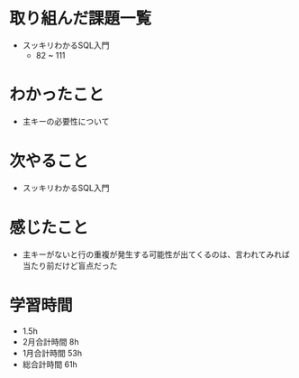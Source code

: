 # 取り組んだ課題一覧
- スッキリわかるSQL入門
  - 82 ~ 111
# わかったこと
- 主キーの必要性について
# 次やること
- スッキリわかるSQL入門
# 感じたこと
- 主キーがないと行の重複が発生する可能性が出てくるのは、言われてみれば当たり前だけど盲点だった
# 学習時間
- 1.5h
- 2月合計時間 8h
- 1月合計時間 53h
- 総合計時間 61h